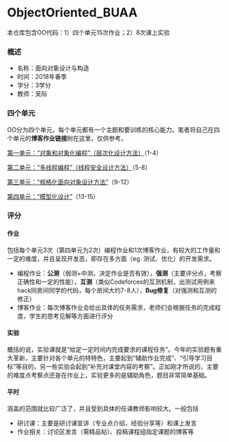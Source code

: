 # ObjectOriented_BUAA
本仓库包含OO代码：1）四个单元15次作业；2）8次课上实验

### 概述

- 名称：面向对象设计与构造
- 时间：2018年春季
- 学分：3学分
- 教师：吴际

### 四个单元

OO分为四个单元，每个单元都有一个主题和要训练的核心能力。笔者将自己在四个单元的**博客作业链接**附在这里，仅供参考。

[第⼀单元：“对象和对象化编程”（层次化设计方法）](https://www.cnblogs.com/ZhaoLX/p/OO_Derivative.html)（1-4）

[第⼆单元：“多线程编程”（线程安全设计方法）](https://www.cnblogs.com/ZhaoLX/p/OO_Elevator.html)（5-8）

[第三单元：“规格化⾯向对象设计方法”](https://www.cnblogs.com/ZhaoLX/p/OO_Subway.html)（9-12）

[第四单元：“模型化设计”](https://www.cnblogs.com/ZhaoLX/p/OO_UML.html)（13-15）

### 评分

#### 作业

包括每个单元3次（第四单元为2次）编程作业和1次博客作业，有较⼤的工作量和⼀定的难度，并且呈现开发态，即存在多方面（eg. 测试、优化）的开发需求。

- 编程作业：**公测**（弱测+中测，决定作业是否有效），**强测**（主要评分点，考察正确性和⼀定的性能），**互测**（类似Codeforces的互测机制，出测试用例来hack同房间同学的代码，每个房间大约7-8人），**Bug修复**（对强测和互测的修正）
- 博客作业：每次博客作业会给出具体的任务需求，⽼师们会根据任务的完成程度，学⽣的思考见解等方面进⾏评分

#### 实验

概括的说，实验课就是“给定⼀定时间内完成要求的课程任务”。今年的实验题有重⼤革新，主要针对各个单元的特特色，主要起到“辅助作业完成”、“引导学习⽬标”等目的，另⼀些实验会起到“补充对课堂内容的考察”。正如刚才所说的，主要的难度点考察点还是在作业上，实验更多的是辅助角色，题目非常简单基础。

#### 平时

涵盖的范围就比较⼴泛了，并且受到具体的任课教师影响较⼤。一般包括

- 研讨课：主要是研讨课宣讲（专业点介绍，经验分享等）和课上发⾔
- 作业相关：讨论区发言（需精品帖）、投稿课程组指定课题的博客等

